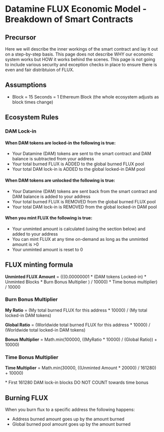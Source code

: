 # Datamine FLUX Economic Model - Breakdown of Smart Contracts

## Precursor

Here we will describe the inner workings of the smart contract and lay it out on a step-by-step basis. This page does not describe WHY our economic system works but HOW it works behind the scenes. This page is not going to include various security and exception checks in place to ensure there is even and fair distribtuion of FLUX.

## Assumptions

- Block = 15 Seconds = 1 Ethereum Block (the whole ecosystem adjusts as block times change)

## Ecosystem Rules

### DAM Lock-in

#### When DAM tokens are locked-in the following is true:

- Your Datamine (DAM) tokens are sent to the smart contract and DAM balance is subtracted from your address
- Your total burned FLUX is ADDED to the global burned FLUX pool
- Your total DAM lock-in is ADDED to the global locked-in DAM pool

#### When DAM tokens are unlocked the following is true:

- Your Datamine (DAM) tokens are sent back from the smart contract and DAM balance is added to your address
- Your total burned FLUX is REMOVED from the global burned FLUX pool
- Your total DAM lock-in is REMOVED from the global locked-in DAM pool

#### When you mint FLUX the following is true:

- Your unminted amount is calculated (using the section below) and added to your address
- You can mint FLUX at any time on-demand as long as the unminted amount is >0
- Your unminted amount is reset to 0

## FLUX minting formula

**Unminted FLUX Amount** = (((0.00000001 * (DAM tokens Locked-in) * Unminted Blocks * Burn Bonus Multiplier ) / 10000) * Time bonus multiplier) / 10000

### Burn Bonus Multiplier

**My Ratio** = (My total burned FLUX for this address * 10000) / (My total locked-in DAM tokens)

**Global Ratio** = (Worldwide total burned FLUX for this address * 10000) / (Worldwide total locked-in DAM tokens)

**Bonus Multiplier** = Math.min(100000, ((MyRatio * 10000) / (Global Ratio)) + 10000)

### Time Bonus Multiplier

**Time Multiplier** = Math.min(30000, ((Unminted Amount * 20000) / 161280) + 10000)

\* First 161280 DAM lock-in blocks DO NOT COUNT towards time bonus


## Burning FLUX

When you burn flux to a specific address the following happens:

- Address burned amount goes up by the amount burned
- Global burned pool amount goes up by the amount burned


